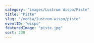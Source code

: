 ```yaml
---
category: "images/Lustrum Wispo/Piste"
title: "Piste"
slug: "/media/lustrum-wispo/piste"
eventID: "wispo"
featuredImage: "piste.jpg"
sort: 230
---
```

